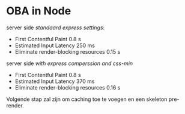 # OBA in Node

server side <i>standaard express settings</i>:
- First Contentful Paint 0.8 s
- Estimated Input Latency 250 ms
- Eliminate render-blocking resources 0.15 s

server side <i>with express comperssion and css-min</i>
- First Contentful Paint 0.8 s
- Estimated Input Latency 370 ms
- Eliminate render-blocking resources 0.16 s

Volgende stap zal zijn om caching toe te voegen en een skeleton pre-render. 








